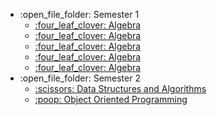 <ul>
  <li>:open_file_folder: Semester 1
    <ul>
      <li>
        <a href="Semester 1/Algebra"> 
          :four_leaf_clover: Algebra 
        </a>
      </li>
      <li>
        <a href="Semester 1/Analysis"> 
          :four_leaf_clover: Algebra 
        </a>
      </li>
      <li>
        <a href="Semester 1/Computational-Logic"> 
          :four_leaf_clover: Algebra 
        </a>
      </li>
      <li>
        <a href="Semester 1/FP"> 
          :four_leaf_clover: Algebra 
        </a>
      </li>
      <li>
        <a href="Semester 1/Computer-Systems-Architecture"> 
          :four_leaf_clover: Algebra 
        </a>
      </li>
    </ul>
  </li>
  <li>:open_file_folder: Semester 2
    <ul>
      <li>
        <a href="https://github.com/Robert076/Data-Structures-and-Algorithms"> 
          :scissors: Data Structures and Algorithms 
        </a>
      </li>
      <li>
        <a href="https://github.com/Robert076/Object-Oriented-Programming"> 
          :poop: Object Oriented Programming 
        </a>
      </li>
    </ul>
  </li>
</ul>
